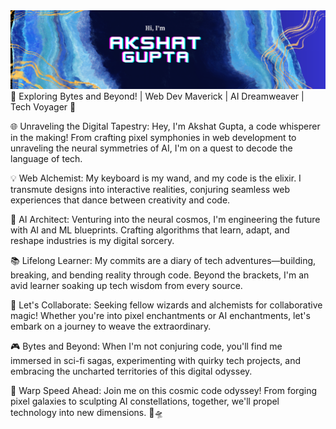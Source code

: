 <img src="./Akshat Gupta (2).png" src="Hi I am Akshat" />
🚀 Exploring Bytes and Beyond! | Web Dev Maverick | AI Dreamweaver | Tech Voyager 🌌

🌐 Unraveling the Digital Tapestry:
Hey, I'm Akshat Gupta, a code whisperer in the making! From crafting pixel symphonies in web development to unraveling the neural symmetries of AI, I'm on a quest to decode the language of tech.

💡 Web Alchemist:
My keyboard is my wand, and my code is the elixir. I transmute designs into interactive realities, conjuring seamless web experiences that dance between creativity and code.

🤖 AI Architect:
Venturing into the neural cosmos, I'm engineering the future with AI and ML blueprints. Crafting algorithms that learn, adapt, and reshape industries is my digital sorcery.

📚 Lifelong Learner:
My commits are a diary of tech adventures—building, breaking, and bending reality through code. Beyond the brackets, I'm an avid learner soaking up tech wisdom from every source.

🔗 Let's Collaborate:
Seeking fellow wizards and alchemists for collaborative magic! Whether you're into pixel enchantments or AI enchantments, let's embark on a journey to weave the extraordinary.

🎮 Bytes and Beyond:
When I'm not conjuring code, you'll find me immersed in sci-fi sagas, experimenting with quirky tech projects, and embracing the uncharted territories of this digital odyssey.

🚀 Warp Speed Ahead:
Join me on this cosmic code odyssey! From forging pixel galaxies to sculpting AI constellations, together, we'll propel technology into new dimensions. 🚀🛸

